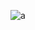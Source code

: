 ![a](https://cloud.githubusercontent.com/assets/21317654/19090797/b4e5675a-8a45-11e6-8a8d-d2b8e07b8f1a.png)
